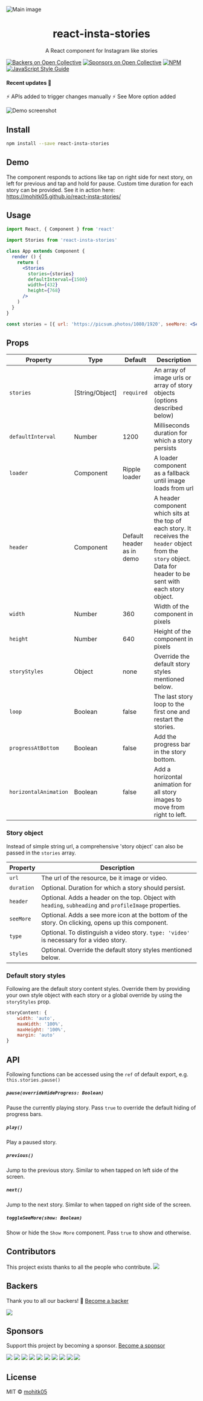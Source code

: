![Main image](https://i.imgur.com/JQw5hwo.jpg?2)
<h1 align="center">react-insta-stories</h1>
<p align="center">A React component for Instagram like stories</p>

[![Backers on Open Collective](https://opencollective.com/react-insta-stories/backers/badge.svg)](#backers) [![Sponsors on Open Collective](https://opencollective.com/react-insta-stories/sponsors/badge.svg)](#sponsors) [![NPM](https://img.shields.io/npm/v/react-insta-stories.svg)](https://www.npmjs.com/package/react-insta-stories) [![JavaScript Style Guide](https://img.shields.io/badge/code_style-standard-brightgreen.svg)](https://standardjs.com)

#### Recent updates 🚀
⚡️ APIs added to trigger changes manually
⚡️ See More option added

![Demo screenshot](https://i.imgur.com/Twvjxp5.png)

## Install

```bash
npm install --save react-insta-stories
```

## Demo
The component responds to actions like tap on right side for next story, on left for previous and tap and hold for pause. Custom time duration for each story can be provided.
See it in action here: https://mohitk05.github.io/react-insta-stories/

## Usage

```jsx
import React, { Component } from 'react'

import Stories from 'react-insta-stories'

class App extends Component {
  render () {
    return (
      <Stories
        stories={stories}
        defaultInterval={1500}
        width={432}
        height={768}
      />
    )
  }
}

const stories = [{ url: 'https://picsum.photos/1080/1920', seeMore: <SeeMore />, header: { heading: 'Mohit Karekar', subheading: 'Posted 5h ago', profileImage: 'https://picsum.photos/1000/1000' } }, { url: 'https://fsa.zobj.net/crop.php?r=dyJ08vhfPsUL3UkJ2aFaLo1LK5lhjA_5o6qEmWe7CW6P4bdk5Se2tYqxc8M3tcgYCwKp0IAyf0cmw9yCmOviFYb5JteeZgYClrug_bvSGgQxKGEUjH9H3s7PS9fQa3rpK3DN3nx-qA-mf6XN', header: { heading: 'Mohit Karekar', subheading: 'Posted 32m ago', profileImage: 'https://picsum.photos/1080/1920' } }, { url: 'https://media.idownloadblog.com/wp-content/uploads/2016/04/iPhone-wallpaper-abstract-portrait-stars-macinmac.jpg', header: { heading: 'mohitk05/react-insta-stories', subheading: 'Posted 32m ago', profileImage: 'https://avatars0.githubusercontent.com/u/24852829?s=400&v=4' } }, { url: 'https://storage.googleapis.com/coverr-main/mp4/Footboys.mp4', type: 'video', duration: 1000 }, { url: 'http://commondatastorage.googleapis.com/gtv-videos-bucket/sample/ForBiggerJoyrides.mp4', type: 'video', seeMore: <SeeMore /> }, { url: 'http://commondatastorage.googleapis.com/gtv-videos-bucket/sample/ForBiggerBlazes.mp4', type: 'video' }, 'https://images.unsplash.com/photo-1534856966153-c86d43d53fe0?ixlib=rb-1.2.1&ixid=eyJhcHBfaWQiOjEyMDd9&auto=format&fit=crop&w=564&q=80']
```

## Props

Property | Type | Default | Description
--- | --- | --- | ---
`stories` | [String/Object] | `required` | An array of image urls or array of story objects (options described below)
`defaultInterval` | Number | 1200 | Milliseconds duration for which a story persists
`loader` | Component | Ripple loader | A loader component as a fallback until image loads from url
`header` | Component | Default header as in demo | A header component which sits at the top of each story. It receives the `header` object from the `story` object. Data for header to be sent with each story object.
`width` | Number | 360 | Width of the component in pixels
`height` | Number | 640 | Height of the component in pixels
`storyStyles` | Object | none | Override the default story styles mentioned below.
`loop` | Boolean | false | The last story loop to the first one and restart the stories.
`progressAtBottom` | Boolean | false | Add the progress bar in the story bottom.
`horizontalAnimation` | Boolean | false | Add a horizontal animation for all story images to move from right to left.


### Story object
Instead of simple string url, a comprehensive 'story object' can also be passed in the `stories` array.

Property | Description
--- | ---
`url` | The url of the resource, be it image or video.
`duration` | Optional. Duration for which a story should persist.
`header` | Optional. Adds a header on the top. Object with `heading`, `subheading` and `profileImage` properties.
`seeMore` | Optional. Adds a see more icon at the bottom of the story. On clicking, opens up this component.
`type` | Optional. To distinguish a video story. `type: 'video'` is necessary for a video story.
`styles` | Optional. Override the default story styles mentioned below.

### Default story styles
Following are the default story content styles. Override them by providing your own style object with each story or a global override by using the `storyStyles` prop.
```js
storyContent: {
    width: 'auto',
    maxWidth: '100%',
    maxHeight: '100%',
    margin: 'auto'
}
```

## API
Following functions can be accessed using the `ref` of default export, e.g. `this.stories.pause()`

##### `pause(overrideHideProgress: Boolean)`
Pause the currently playing story. Pass `true` to override the default hiding of progress bars.

##### `play()`
Play a paused story.

##### `previous()`
Jump to the previous story. Similar to when tapped on left side of the screen.

##### `next()`
Jump to the next story. Similar to when tapped on right side of the screen.

##### `toggleSeeMore(show: Boolean)`
Show or hide the `Show More` component. Pass `true` to show and otherwise.

## Contributors

This project exists thanks to all the people who contribute.
<a href="https://github.com/mohitk05/react-insta-stories/graphs/contributors"><img src="https://opencollective.com/react-insta-stories/contributors.svg?width=890&button=false" /></a>


## Backers

Thank you to all our backers! 🙏 [Become a backer](https://opencollective.com/react-insta-stories#backer)

<a href="https://opencollective.com/react-insta-stories#backers" target="_blank"><img src="https://opencollective.com/react-insta-stories/backers.svg?width=890"></a>


## Sponsors

Support this project by becoming a sponsor. [Become a sponsor](https://opencollective.com/react-insta-stories#sponsor)

<a href="https://opencollective.com/react-insta-stories/sponsor/0/website" target="_blank"><img src="https://opencollective.com/react-insta-stories/sponsor/0/avatar.svg"></a>
<a href="https://opencollective.com/react-insta-stories/sponsor/1/website" target="_blank"><img src="https://opencollective.com/react-insta-stories/sponsor/1/avatar.svg"></a>
<a href="https://opencollective.com/react-insta-stories/sponsor/2/website" target="_blank"><img src="https://opencollective.com/react-insta-stories/sponsor/2/avatar.svg"></a>
<a href="https://opencollective.com/react-insta-stories/sponsor/3/website" target="_blank"><img src="https://opencollective.com/react-insta-stories/sponsor/3/avatar.svg"></a>
<a href="https://opencollective.com/react-insta-stories/sponsor/4/website" target="_blank"><img src="https://opencollective.com/react-insta-stories/sponsor/4/avatar.svg"></a>
<a href="https://opencollective.com/react-insta-stories/sponsor/5/website" target="_blank"><img src="https://opencollective.com/react-insta-stories/sponsor/5/avatar.svg"></a>
<a href="https://opencollective.com/react-insta-stories/sponsor/6/website" target="_blank"><img src="https://opencollective.com/react-insta-stories/sponsor/6/avatar.svg"></a>
<a href="https://opencollective.com/react-insta-stories/sponsor/7/website" target="_blank"><img src="https://opencollective.com/react-insta-stories/sponsor/7/avatar.svg"></a>
<a href="https://opencollective.com/react-insta-stories/sponsor/8/website" target="_blank"><img src="https://opencollective.com/react-insta-stories/sponsor/8/avatar.svg"></a>
<a href="https://opencollective.com/react-insta-stories/sponsor/9/website" target="_blank"><img src="https://opencollective.com/react-insta-stories/sponsor/9/avatar.svg"></a>

## License

MIT © [mohitk05](https://github.com/mohitk05)
